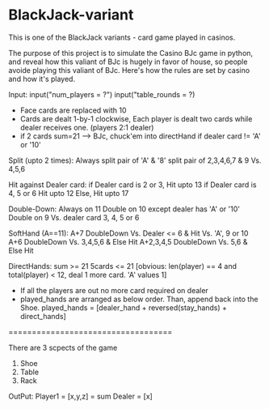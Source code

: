 # BlackJack-variant
This is one of the BlackJack variants - card game played in casinos.

The purpose of this project is to simulate the Casino BJc game in python, and reveal how this valiant of BJc is hugely in favor of house, so people avoide playing this valiant of BJc.
Here's how the rules are set by casino and how it's played.

Input:
	input("num_players = ?")
	input("table_rounds = ?)

- Face cards are replaced with 10
- Cards are dealt 1-by-1 clockwise, Each player is dealt two cards while dealer receives one. (players 2:1 dealer)
- if 2 cards sum=21 --> BJc, chuck'em into directHand if dealer card != 'A' or '10'

Split (upto 2 times):
	Always split pair of 'A' & '8'
	split pair of 2,3,4,6,7 & 9 Vs. 4,5,6

Hit against Dealer card:
	if Dealer card is 2 or 3, Hit upto 13
	if Dealer card is 4, 5 or 6 Hit upto 12
	Else, Hit upto 17

Double-Down:
	Always on 11
	Double on 10 except dealer has 'A' or '10'
	Double on 9 Vs. dealer card 3, 4, 5 or 6

SoftHand (A==11):
	A+7 DoubleDown Vs. Dealer <= 6 & Hit Vs. 'A', 9 or 10
	A+6 DoubleDown Vs. 3,4,5,6 & Else Hit
	A+2,3,4,5 DoubleDown Vs. 5,6 & Else Hit

DirectHands:
	sum >= 21
	5cards <= 21 [obvious: len(player) == 4 and total(player) < 12, deal 1 more card. 'A' values 1]

- If all the players are out no more card required on dealer
- played_hands are arranged as below order. Than, append back into the Shoe.
	played_hands = [dealer_hand + reversed(stay_hands) + direct_hands]


===================================

There are 3 scpects of the game
1. Shoe
2. Table
3. Rack


OutPut:
Player1 = [x,y,z] = sum
Dealer = [x]

